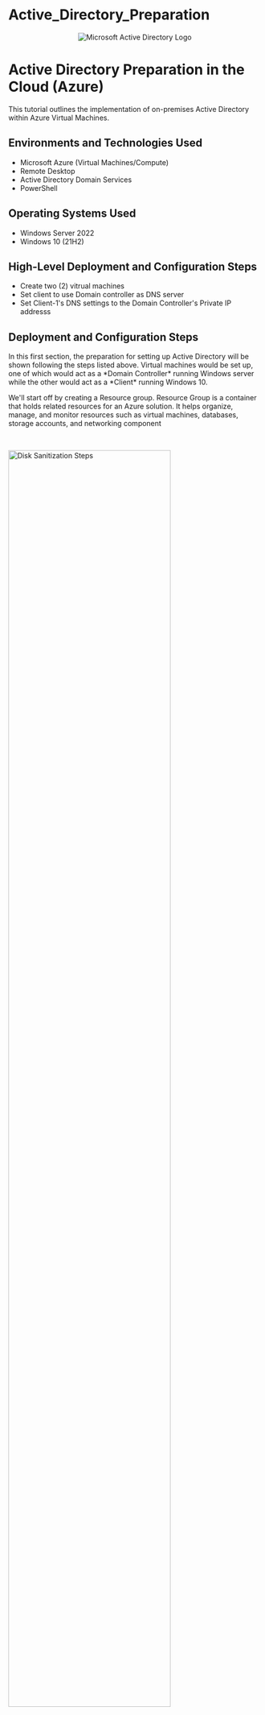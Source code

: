 # Active_Directory_Preparation

<p align="center">
<img src="https://i.imgur.com/dD3HdHo.jpeg" alt="Microsoft Active Directory Logo"/>
</p>

<h1>Active Directory Preparation in the Cloud (Azure)</h1>
This tutorial outlines the implementation of on-premises Active Directory within Azure Virtual Machines.<br />


<h2>Environments and Technologies Used</h2>

- Microsoft Azure (Virtual Machines/Compute)
- Remote Desktop
- Active Directory Domain Services
- PowerShell

<h2>Operating Systems Used </h2>

- Windows Server 2022
- Windows 10 (21H2)

<h2>High-Level Deployment and Configuration Steps</h2>

- Create two (2) vitrual machines
- Set client to use Domain controller as DNS server
- Set Client-1's DNS settings to the Domain Controller's Private IP addresss

<h2>Deployment and Configuration Steps</h2>

<p>
In this first section, the preparation for setting up Active Directory will be shown following the steps listed above. Virtual machines would be set up, one of which would act as a *Domain Controller* running Windows server while the other would act as a *Client* running Windows 10.<br /> 

We'll start off by creating a Resource group.  Resource Group is a container that holds related resources for an Azure solution. It helps organize, manage, and monitor resources such as virtual machines, databases, storage accounts, and networking component
</p>
<br />
<p>
<img src="https://i.imgur.com/qwgqJOD.png" height="80%" width="80%" alt="Disk Sanitization Steps"/>
</p> 
<p>
Next, we'll create a Virtual Network. Once it is created, we'll move on to creating the virtual machines. <br /> A Virtual Network is a foundational networking service that enables secure communication between Azure resources, the internet, and on-premises networks. It is similar to a traditional network in an on-premises data center but provides the scalability and flexibility of the cloud.
<br />

<p>
<img src="https://i.imgur.com/ia58fYB.png" height="80%" width="80%" alt="Disk Sanitization Steps"/>
</p>
<p>
We will have two(2) virtual machines(VM) created for this project. The first VM will serve a the Domain Controller(DC) while the other will serve as the client. 
<br /><br /> A Domain Controller (DC) is a server in a Windows Server Active Directory (AD) environment that manages network security, authentication, and access control. It is responsible for authenticating and authorizing users and computers in a domain by handling login requests, enforcing security policies, and managing user accounts.
<br /> <br /> FIRST VIRTUAL MACHINE<br />
Name: DC-1<br />
Operating System: Windows (Windows Server 2022 Datacenter Azure Edition)
<br />
SECOND VIRTUAL MACHINE(VM)<br />
Name: client 1<br />
Operating System: Windows (Windows 10 Pro) <br />

To create a virtual machine, navigate to "Virtual Machines", choose the Resource group,  name the VM, select the region, select the image (base operating system), select the size (to support the workload to be run), set the username and password(this will be needed later to remotely connect to the VM). On the networking page, make sure the Virtual network created earlier is selected. Click "Review+Create" and then "Create".
Repeat the same process to create both Virtual machines.  
</p>
<br />

<p>
<img src="https://i.imgur.com/2cdkZFq.png" height="80%" width="80%" alt="Disk Sanitization Steps"/>
</p>
<p>
<br /><br /> Now we have the virtual machines running, the Domain Controller's NIC(network Interface card) Private IP address would be set to static. The reason for this is to ensure network stability, reliability and proper Active Directory functionality. A Domain controller provides essential services like DNS, DHCP, and authentication. If its IP address changes dynamically (via DHCP), clients and other servers may lose connection, leading to authentication failures. A static IP ensures that all devices and applications can consistently find the DC. 
<br /><br /> Click on dc-1 > "Networking" > "Network settings" > Newtork Interface/IP config > ipconfig1 > Allocation to be STATIC
</p>
<br />

<p>
<img src="https://i.imgur.com/EFpnj7L.png" height="80%" width="80%" alt="Disk Sanitization Steps"/>
</p>
<br />

<p>
Next, login into DC-1's VM through "REMOTE DESKTOP CONNECTION". Look in the search tab on your computer. We'll take the Public IP addresse from DC-1 VM and login in remotely. <br />
We'll login into the VM: dc-1, using its public IP address. Input the username and password that was set when creating the VM. (NOTE: To input username and password, click on "More choices" and "Use a different account")
</p>
<br />

<p>
<img src="https://i.imgur.com/r7er6us.png" height="80%" width="80%" alt="Disk Sanitization Steps"/>
</p>
<br />
<p>
<img src="https://i.imgur.com/6i60hEm.png" height="80%" width="80%" alt="Disk Sanitization Steps"/>
</p>
<br /><br />

<p>
Now we'll set client-1's DNS settings to DC-1's Private IP address.<br />

Active Directory uses DNS to locate Domain Controllers(DC) and other directory services. The reason for setting client-1's DNS settings to private IP of DC-1 is to prevent failure in authentication and access to domain resources. To explain this better, when a VM(client-1) joins the domain, it needs to use the DC's DNS rather than the Virtual network's DNS server, which in this case would be Azure. <br /> 

Take the IP address of DC-1, navigate to "client-1" > network settings > "Network interface/ipconfig" > "DNS servers" > select "Custom" and input the ip address. Save the settings . Go back to client-1 VM and restart it
</p>
<br />

<p>
<img src="https://i.imgur.com/tTpI7Bu.png" height="80%" width="80%" alt="Disk Sanitization Steps"/>
</p>
<br /><br />


<p>
Once that's done, we will login to client-1's VM and attempt to ping DC-1's private IP address. We'll login to client-1's VM in same way, we logged into DC-1 via Remote Desktop Connection. Once logged in, open up "Windows Powershell" and type "ping 10.0.0.4"
</p>
<br />

<p>
<img src="https://i.imgur.com/KLyjIkt.png" height="80%" width="80%" alt="Disk Sanitization Steps"/>
</p>
<br /><br />

<p>
We were successfully able to ping DC-1's private IP address as seen above. NOTE: If the response from the ping shows "Destination host unreachable", then probably it's on a different virtual network or the firewall's blocking the traffic
</p>
<br />

<p>
To take a look at the IP configuration, we'll run "ip config /all".  This shows the DNS server's ip address as the DC-1's private Ip address. 
</p>
<br />

<p>
<img src="https://i.imgur.com/DX9HQCi.png" height="80%" width="80%" alt="Disk Sanitization Steps"/>
</p>
<br /><br />

